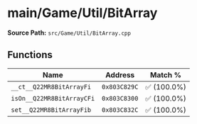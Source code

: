 # main/Game/Util/BitArray

**Source Path:** `src/Game/Util/BitArray.cpp`

## Functions

| Name | Address | Match % |
|------|---------|---------|
| `__ct__Q22MR8BitArrayFi` | `0x803C829C` | :white_check_mark: (100.0%) |
| `isOn__Q22MR8BitArrayCFi` | `0x803C8300` | :white_check_mark: (100.0%) |
| `set__Q22MR8BitArrayFib` | `0x803C832C` | :white_check_mark: (100.0%) |